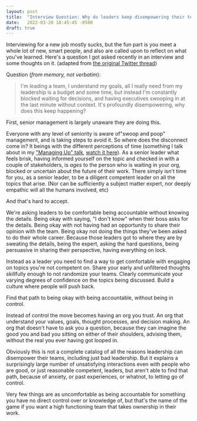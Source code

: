 ```yaml
---
layout: post
title:  "Interview Question: Why do leaders keep disempowering their teams?"
date:   2022-03-20 18:45:45 -0500
draft: true
---
```

Interviewing for a new job mostly sucks, but the fun part is you meet a whole lot of new, smart people, and also are called upon to reflect on what you've learned. Here's a question I got asked recently in an interview and some thoughts on it. (adapted from [the original Twitter thread](https://twitter.com/kellan/status/1523824054259654656))

Question (_from memory, not verbatim_): 

> I'm leading a team, I understand my goals, all I really need from my leadership is a budget and some time, but instead I'm constantly blocked waiting for decisions, and having executives swooping in at the last minute without context. It's profoundly disempowering, why does this keep happening?

First, senior management is largely unaware they are doing this.

Everyone with any level of seniority is aware of"swoop and poop" management, and is taking steps to avoid it. So where does the disconnect come in? It beings with the different perceptions of time (something I talk about in my ["Managing Up" talk](https://kellanem.com/slides/managing_up/), [watch it here](https://www.infoq.com/presentations/management-challenges/)). As a senior leader what feels brisk, having informed yourself on the topic and checked in with a couple of stakeholders, is _ages_ to the person who is waiting in your org, blocked or uncertain about the future of their work. There simply isn't time for you, as a senior leader, to be a diligent competent leader on all the topics that arise. (Nor can be sufficiently a subject matter expert, nor deeply empathic will all the humans involved, etc)

And that's hard to accept.

We're asking leaders to be comfortable being accountable without knowing the details. Being okay with saying, "I don't know" when their boss asks for the details. Being okay with not having had an opportunity to share their opinion with the team. Being okay not doing the things they've been asked to do their whole career. Because those leaders got to where they are by sweating the details, being the expert, asking the hard questions, being persuasive in sharing their perspective, having everything on lock. 

Instead as a leader you need to find a way to get comfortable with engaging on topics you're not competent on. Share your early and unfiltered thoughts skillfully enough to not randomize your teams. Clearly communicate your varying degrees of confidence on the topics being discussed.  Build a culture where people will push back.

Find that path to being okay with being accountable, without being in control.

Instead of control the move becomes having an org you trust. An org that understand your values, goals, thought processes, and decision making. An org that doesn't have to ask you a question, because they can imagine the good you and bad you sitting on either of their shoulders, advising them, without the real you ever having got looped in.

Obviously this is not a complete catalog of all the reasons leadership can disempower their teams, including just bad leadership. But it explains a surprisingly large number of unsatisfying interactions even with people who are good, or just reasonable competent, leaders, but aren't able to find that path, because of anxiety, or past experiences, or whatnot, to letting go of control.

Very few things are as uncomfortable as being accountable for something you have no direct control over or knowledge of, but that's the name of the game if you want a high functioning team that takes ownership in their work.
